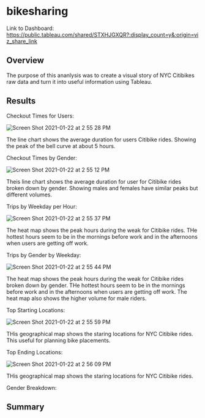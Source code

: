 # bikesharing

Link to Dashboard: https://public.tableau.com/shared/STXHJGXQR?:display_count=y&:origin=viz_share_link

## Overview

The purpose of this ananlysis was to create a visual story of NYC Citibikes raw data and turn it into useful information using Tableau. 

## Results

Checkout Times for Users:

![Screen Shot 2021-01-22 at 2 55 28 PM](https://user-images.githubusercontent.com/16258584/105547863-93537e00-5cc4-11eb-94bd-67651d50a39f.png)

The line chart shows the average duration for users Citibike rides. Showing the peak of the bell curve at about 5 hours.

Checkout Times by Gender:

![Screen Shot 2021-01-22 at 2 55 12 PM](https://user-images.githubusercontent.com/16258584/105548732-a024a180-5cc5-11eb-9d98-8dc76888a0fd.png)

Theis line chart shows the average duration for user for Citibike rides broken down by gender. Showing males and females have similar peaks but different volumes. 

Trips by Weekday per Hour: 

![Screen Shot 2021-01-22 at 2 55 37 PM](https://user-images.githubusercontent.com/16258584/105548916-e24de300-5cc5-11eb-819e-00e0b59de813.png)

The heat map shows the peak hours during the weak for Citibike rides. THe hottest hours seem to be in the mornings before work and in the afternoons when users are getting off work. 

Trips by Gender by Weekday:

![Screen Shot 2021-01-22 at 2 55 44 PM](https://user-images.githubusercontent.com/16258584/105548982-fabdfd80-5cc5-11eb-904d-4d33399f10d8.png)

The heat map shows the peak hours during the weak for Citibike rides broken down by gender. THe hottest hours seem to be in the mornings before work and in the afternoons when users are getting off work. The heat map also shows the higher volume for male riders.

Top Starting Locations:

![Screen Shot 2021-01-22 at 2 55 59 PM](https://user-images.githubusercontent.com/16258584/105549209-440e4d00-5cc6-11eb-91a3-2bfc7e7b379c.png)

THis geographical map shows the staring locations for NYC Citibike rides. This useful for planning bike placements. 

Top Ending Locations:

![Screen Shot 2021-01-22 at 2 56 09 PM](https://user-images.githubusercontent.com/16258584/105549282-64d6a280-5cc6-11eb-87e8-fa93af47b1ed.png)


THis geographical map shows the staring locations for NYC Citibike rides.

Gender Breakdown:



## Summary 
